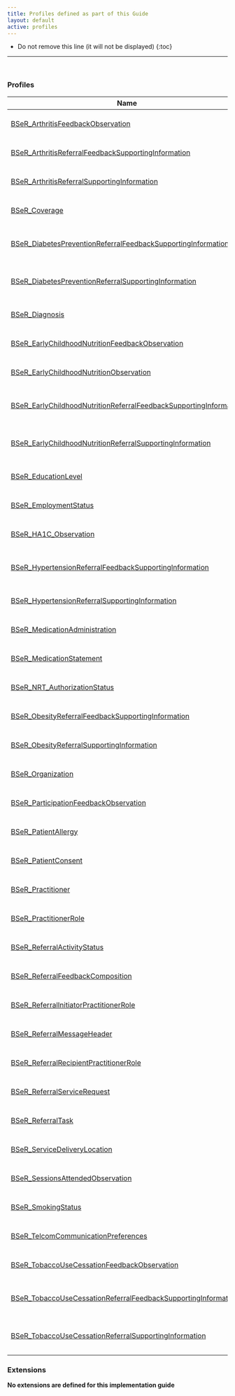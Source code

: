 ```yaml
---
title: Profiles defined as part of this Guide
layout: default
active: profiles
---
```


<!-- { :.no_toc } -->

<!-- TOC  the css styling for this is \pages\assets\css\project.css under 'markdown-toc'-->

* Do not remove this line (it will not be displayed)
{:toc}

<!-- end TOC -->

---
<br />

### Profiles

<table>
<thead>
<tr>
<th>Name</th>
<th>Description</th>
</tr>
</thead>
<tbody>
<tr>
<td><a href="StructureDefinition-BSeR-ArthritisFeedbackObservation.html">BSeR_ArthritisFeedbackObservation</a></td>
<td>{% capture profile-intro %}{% include BSeR-ArthritisFeedbackObservation-intro.md id="{{[id]}}" %}{% endcapture %}{{ profile-intro | markdownify }}</td>
</tr>
<tr>
<td><a href="StructureDefinition-BSeR-ArthritisReferralFeedbackSupportingInformation.html">BSeR_ArthritisReferralFeedbackSupportingInformation</a></td>
<td>{% capture profile-intro %}{% include BSeR-ArthritisReferralFeedbackSupportingInformation-intro.md id="{{[id]}}" %}{% endcapture %}{{ profile-intro | markdownify }}</td>
</tr>
<tr>
<td><a href="StructureDefinition-BSeR-ArthritisReferralSupportingInformation.html">BSeR_ArthritisReferralSupportingInformation</a></td>
<td>{% capture profile-intro %}{% include BSeR-ArthritisReferralSupportingInformation-intro.md id="{{[id]}}" %}{% endcapture %}{{ profile-intro | markdownify }}</td>
</tr>
<tr>
<td><a href="StructureDefinition-BSeR-Coverage.html">BSeR_Coverage</a></td>
<td>{% capture profile-intro %}{% include BSeR-Coverage-intro.md id="{{[id]}}" %}{% endcapture %}{{ profile-intro | markdownify }}</td>
</tr>
<tr>
<td><a href="StructureDefinition-BSeR-DiabetesPreventionReferralFeedbackSupportingInformation.html">BSeR_DiabetesPreventionReferralFeedbackSupportingInformation</a></td>
<td>{% capture profile-intro %}{% include BSeR-DiabetesPreventionReferralFeedbackSupportingInformation-intro.md id="{{[id]}}" %}{% endcapture %}{{ profile-intro | markdownify }}</td>
</tr>
<tr>
<td><a href="StructureDefinition-BSeR-DiabetesPreventionReferralSupportingInformation.html">BSeR_DiabetesPreventionReferralSupportingInformation</a></td>
<td>{% capture profile-intro %}{% include BSeR-DiabetesPreventionReferralSupportingInformation-intro.md id="{{[id]}}" %}{% endcapture %}{{ profile-intro | markdownify }}</td>
</tr>
<tr>
<td><a href="StructureDefinition-BSeR-Diagnosis.html">BSeR_Diagnosis</a></td>
<td>{% capture profile-intro %}{% include BSeR-Diagnosis-intro.md id="{{[id]}}" %}{% endcapture %}{{ profile-intro | markdownify }}</td>
</tr>
<tr>
<td><a href="StructureDefinition-BSeR-EarlyChildhoodNutritionFeedbackObservation.html">BSeR_EarlyChildhoodNutritionFeedbackObservation</a></td>
<td>{% capture profile-intro %}{% include BSeR-EarlyChildhoodNutritionFeedbackObservation-intro.md id="{{[id]}}" %}{% endcapture %}{{ profile-intro | markdownify }}</td>
</tr>
<tr>
<td><a href="StructureDefinition-BSeR-EarlyChildhoodNutritionObservation.html">BSeR_EarlyChildhoodNutritionObservation</a></td>
<td>{% capture profile-intro %}{% include BSeR-EarlyChildhoodNutritionObservation-intro.md id="{{[id]}}" %}{% endcapture %}{{ profile-intro | markdownify }}</td>
</tr>
<tr>
<td><a href="StructureDefinition-BSeR-ChildhoodNutritionReferralFeedbackSupportingInformation.html">BSeR_EarlyChildhoodNutritionReferralFeedbackSupportingInformation</a></td>
<td>{% capture profile-intro %}{% include BSeR-ChildhoodNutritionReferralFeedbackSupportingInformation-intro.md id="{{[id]}}" %}{% endcapture %}{{ profile-intro | markdownify }}</td>
</tr>
<tr>
<td><a href="StructureDefinition-BSeR-EarlyChildhoodNutritionReferralSupportingInformation.html">BSeR_EarlyChildhoodNutritionReferralSupportingInformation</a></td>
<td>{% capture profile-intro %}{% include BSeR-EarlyChildhoodNutritionReferralSupportingInformation-intro.md id="{{[id]}}" %}{% endcapture %}{{ profile-intro | markdownify }}</td>
</tr>
<tr>
<td><a href="StructureDefinition-BSeR-EducationLevel.html">BSeR_EducationLevel</a></td>
<td>{% capture profile-intro %}{% include BSeR-EducationLevel-intro.md id="{{[id]}}" %}{% endcapture %}{{ profile-intro | markdownify }}</td>
</tr>
<tr>
<td><a href="StructureDefinition-BSeR-EmploymentStatus.html">BSeR_EmploymentStatus</a></td>
<td>{% capture profile-intro %}{% include BSeR-EmploymentStatus-intro.md id="{{[id]}}" %}{% endcapture %}{{ profile-intro | markdownify }}</td>
</tr>
<tr>
<td><a href="StructureDefinition-BSeR-HA1C-Observation.html">BSeR_HA1C_Observation</a></td>
<td>{% capture profile-intro %}{% include BSeR-HA1C-Observation-intro.md id="{{[id]}}" %}{% endcapture %}{{ profile-intro | markdownify }}</td>
</tr>
<tr>
<td><a href="StructureDefinition-BSeR-HypertensionReferralFeedbackSupportingInformation.html">BSeR_HypertensionReferralFeedbackSupportingInformation</a></td>
<td>{% capture profile-intro %}{% include BSeR-HypertensionReferralFeedbackSupportingInformation-intro.md id="{{[id]}}" %}{% endcapture %}{{ profile-intro | markdownify }}</td>
</tr>
<tr>
<td><a href="StructureDefinition-BSeR-HypertensionReferralSupportingInformation.html">BSeR_HypertensionReferralSupportingInformation</a></td>
<td>{% capture profile-intro %}{% include BSeR-HypertensionReferralSupportingInformation-intro.md id="{{[id]}}" %}{% endcapture %}{{ profile-intro | markdownify }}</td>
</tr>
<tr>
<td><a href="StructureDefinition-BSeR-MedicationAdministration.html">BSeR_MedicationAdministration</a></td>
<td>{% capture profile-intro %}{% include BSeR-MedicationAdministration-intro.md id="{{[id]}}" %}{% endcapture %}{{ profile-intro | markdownify }}</td>
</tr>
<tr>
<td><a href="StructureDefinition-BSeR-MedicationStatement.html">BSeR_MedicationStatement</a></td>
<td>{% capture profile-intro %}{% include BSeR-MedicationStatement-intro.md id="{{[id]}}" %}{% endcapture %}{{ profile-intro | markdownify }}</td>
</tr>
<tr>
<td><a href="StructureDefinition-BSeR-NRT-AuthorizationStatus.html">BSeR_NRT_AuthorizationStatus</a></td>
<td>{% capture profile-intro %}{% include BSeR-NRT-AuthorizationStatus-intro.md id="{{[id]}}" %}{% endcapture %}{{ profile-intro | markdownify }}</td>
</tr>
<tr>
<td><a href="StructureDefinition-BSeR-ObesityReferralFeedbackSupportingInformation.html">BSeR_ObesityReferralFeedbackSupportingInformation</a></td>
<td>{% capture profile-intro %}{% include BSeR-ObesityReferralFeedbackSupportingInformation-intro.md id="{{[id]}}" %}{% endcapture %}{{ profile-intro | markdownify }}</td>
</tr>
<tr>
<td><a href="StructureDefinition-BSeR-ObesityReferralSupportingInformation.html">BSeR_ObesityReferralSupportingInformation</a></td>
<td>{% capture profile-intro %}{% include BSeR-ObesityReferralSupportingInformation-intro.md id="{{[id]}}" %}{% endcapture %}{{ profile-intro | markdownify }}</td>
</tr>
<tr>
<td><a href="StructureDefinition-BSeR-Organization.html">BSeR_Organization</a></td>
<td>{% capture profile-intro %}{% include BSeR-Organization-intro.md id="{{[id]}}" %}{% endcapture %}{{ profile-intro | markdownify }}</td>
</tr>
<tr>
<td><a href="StructureDefinition-BSeR-ParticipationFeedbackObservation.html">BSeR_ParticipationFeedbackObservation</a></td>
<td>{% capture profile-intro %}{% include BSeR-ParticipationFeedbackObservation-intro.md id="{{[id]}}" %}{% endcapture %}{{ profile-intro | markdownify }}</td>
</tr>
<tr>
<td><a href="StructureDefinition-BSeR-PatientAllergy.html">BSeR_PatientAllergy</a></td>
<td>{% capture profile-intro %}{% include BSeR-PatientAllergy-intro.md id="{{[id]}}" %}{% endcapture %}{{ profile-intro | markdownify }}</td>
</tr>
<tr>
<td><a href="StructureDefinition-BSeR-PatientConsent.html">BSeR_PatientConsent</a></td>
<td>{% capture profile-intro %}{% include BSeR-PatientConsent-intro.md id="{{[id]}}" %}{% endcapture %}{{ profile-intro | markdownify }}</td>
</tr>
<tr>
<td><a href="StructureDefinition-BSeR-Practitioner.html">BSeR_Practitioner</a></td>
<td>{% capture profile-intro %}{% include BSeR-Practitioner-intro.md id="{{[id]}}" %}{% endcapture %}{{ profile-intro | markdownify }}</td>
</tr>
<tr>
<td><a href="StructureDefinition-BSeR-PractitionerRole.html">BSeR_PractitionerRole</a></td>
<td>{% capture profile-intro %}{% include BSeR-PractitionerRole-intro.md id="{{[id]}}" %}{% endcapture %}{{ profile-intro | markdownify }}</td>
</tr>
<tr>
<td><a href="StructureDefinition-BSeR-ReferralActivityStatus.html">BSeR_ReferralActivityStatus</a></td>
<td>{% capture profile-intro %}{% include BSeR-ReferralActivityStatus-intro.md id="{{[id]}}" %}{% endcapture %}{{ profile-intro | markdownify }}</td>
</tr>
<tr>
<td><a href="StructureDefinition-BSeR-ReferralFeedbackComposition.html">BSeR_ReferralFeedbackComposition</a></td>
<td>{% capture profile-intro %}{% include BSeR-ReferralFeedbackComposition-intro.md id="{{[id]}}" %}{% endcapture %}{{ profile-intro | markdownify }}</td>
</tr>
<tr>
<td><a href="StructureDefinition-BSeR-ReferralInitiatorPractitionerRole.html">BSeR_ReferralInitiatorPractitionerRole</a></td>
<td>{% capture profile-intro %}{% include BSeR-ReferralInitiatorPractitionerRole-intro.md id="{{[id]}}" %}{% endcapture %}{{ profile-intro | markdownify }}</td>
</tr>
<tr>
<td><a href="StructureDefinition-BSeR-ReferralMessageHeader.html">BSeR_ReferralMessageHeader</a></td>
<td>{% capture profile-intro %}{% include BSeR-ReferralMessageHeader-intro.md id="{{[id]}}" %}{% endcapture %}{{ profile-intro | markdownify }}</td>
</tr>
<tr>
<td><a href="StructureDefinition-BSeR-ReferralRecipientPractitionerRole.html">BSeR_ReferralRecipientPractitionerRole</a></td>
<td>{% capture profile-intro %}{% include BSeR-ReferralRecipientPractitionerRole-intro.md id="{{[id]}}" %}{% endcapture %}{{ profile-intro | markdownify }}</td>
</tr>
<tr>
<td><a href="StructureDefinition-BSeR-ReferralServiceRequest.html">BSeR_ReferralServiceRequest</a></td>
<td>{% capture profile-intro %}{% include BSeR-ReferralServiceRequest-intro.md id="{{[id]}}" %}{% endcapture %}{{ profile-intro | markdownify }}</td>
</tr>
<tr>
<td><a href="StructureDefinition-BSeR-ReferralTask.html">BSeR_ReferralTask</a></td>
<td>{% capture profile-intro %}{% include BSeR-ReferralTask-intro.md id="{{[id]}}" %}{% endcapture %}{{ profile-intro | markdownify }}</td>
</tr>
<tr>
<td><a href="StructureDefinition-BSeR-ServiceDeliveryLocation.html">BSeR_ServiceDeliveryLocation</a></td>
<td>{% capture profile-intro %}{% include BSeR-ServiceDeliveryLocation-intro.md id="{{[id]}}" %}{% endcapture %}{{ profile-intro | markdownify }}</td>
</tr>
<tr>
<td><a href="StructureDefinition-BSeR-SessionsAttendedObservation.html">BSeR_SessionsAttendedObservation</a></td>
<td>{% capture profile-intro %}{% include BSeR-SessionsAttendedObservation-intro.md id="{{[id]}}" %}{% endcapture %}{{ profile-intro | markdownify }}</td>
</tr>
<tr>
<td><a href="StructureDefinition-BSeR-SmokingStatus.html">BSeR_SmokingStatus</a></td>
<td>{% capture profile-intro %}{% include BSeR-SmokingStatus-intro.md id="{{[id]}}" %}{% endcapture %}{{ profile-intro | markdownify }}</td>
</tr>
<tr>
<td><a href="StructureDefinition-BSeR-TelcomCommunicationPreferences.html">BSeR_TelcomCommunicationPreferences</a></td>
<td>{% capture profile-intro %}{% include BSeR-TelcomCommunicationPreferences-intro.md id="{{[id]}}" %}{% endcapture %}{{ profile-intro | markdownify }}</td>
</tr>
<tr>
<td><a href="StructureDefinition-BSeR-TobaccoUseCessationFeedbackObservation.html">BSeR_TobaccoUseCessationFeedbackObservation</a></td>
<td>{% capture profile-intro %}{% include BSeR-TobaccoUseCessationFeedbackObservation-intro.md id="{{[id]}}" %}{% endcapture %}{{ profile-intro | markdownify }}</td>
</tr>
<tr>
<td><a href="StructureDefinition-BSeR-TobaccoUseCessationReferralFeedbackSupportingInformation.html">BSeR_TobaccoUseCessationReferralFeedbackSupportingInformation</a></td>
<td>{% capture profile-intro %}{% include BSeR-TobaccoUseCessationReferralFeedbackSupportingInformation-intro.md id="{{[id]}}" %}{% endcapture %}{{ profile-intro | markdownify }}</td>
</tr>
<tr>
<td><a href="StructureDefinition-BSeR-TobaccoUseCessationReferralSupportingInformation.html">BSeR_TobaccoUseCessationReferralSupportingInformation</a></td>
<td>{% capture profile-intro %}{% include BSeR-TobaccoUseCessationReferralSupportingInformation-intro.md id="{{[id]}}" %}{% endcapture %}{{ profile-intro | markdownify }}</td>
</tr>
</tbody>
</table>


### Extensions

**No extensions are defined for this implementation guide**

